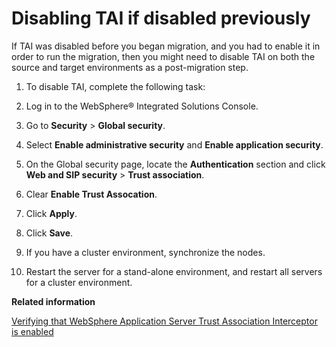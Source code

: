 # Disabling TAI if disabled previously

If TAI was disabled before you began migration, and you had to enable it in order to run the migration, then you might need to disable TAI on both the source and target environments as a post-migration step.

1.  To disable TAI, complete the following task:
2.  Log in to the WebSphere® Integrated Solutions Console.

3.  Go to **Security** \> **Global security**.

4.  Select **Enable administrative security** and **Enable application security**.

5.  On the Global security page, locate the **Authentication** section and click **Web and SIP security** \> **Trust association**.

6.  Clear **Enable Trust Assocation**.

7.  Click **Apply**.

8.  Click **Save**.

9.  If you have a cluster environment, synchronize the nodes.

10. Restart the server for a stand-alone environment, and restart all servers for a cluster environment.



**Related information**  


[Verifying that WebSphere Application Server Trust Association Interceptor is enabled](../migrate/mig_pre_src_tai.md)

